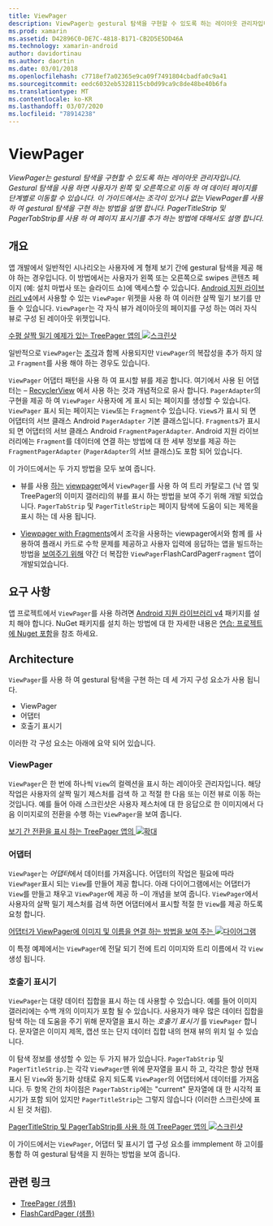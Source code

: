 ```yaml
---
title: ViewPager
description: ViewPager는 gestural 탐색을 구현할 수 있도록 하는 레이아웃 관리자입니다. Gestural 탐색을 사용 하면 사용자가 왼쪽 및 오른쪽으로 이동 하 여 데이터 페이지를 단계별로 이동할 수 있습니다. 이 가이드에서는 조각이 있거나 없는 ViewPager를 사용 하 여 gestural 탐색을 구현 하는 방법을 설명 합니다. PagerTitleStrip 및 PagerTabStrip를 사용 하 여 페이지 표시기를 추가 하는 방법에 대해서도 설명 합니다.
ms.prod: xamarin
ms.assetid: D42896C0-DE7C-4818-B171-CB2D5E5DD46A
ms.technology: xamarin-android
author: davidortinau
ms.author: daortin
ms.date: 03/01/2018
ms.openlocfilehash: c7718ef7a02365e9ca09f7491804cbadfa0c9a41
ms.sourcegitcommit: eedc6032eb5328115cb0d99ca9c8de48be40b6fa
ms.translationtype: MT
ms.contentlocale: ko-KR
ms.lasthandoff: 03/07/2020
ms.locfileid: "78914238"
---
```

# <a name="viewpager"></a>ViewPager

_ViewPager는 gestural 탐색을 구현할 수 있도록 하는 레이아웃 관리자입니다. Gestural 탐색을 사용 하면 사용자가 왼쪽 및 오른쪽으로 이동 하 여 데이터 페이지를 단계별로 이동할 수 있습니다. 이 가이드에서는 조각이 있거나 없는 ViewPager를 사용 하 여 gestural 탐색을 구현 하는 방법을 설명 합니다. PagerTitleStrip 및 PagerTabStrip를 사용 하 여 페이지 표시기를 추가 하는 방법에 대해서도 설명 합니다._

## <a name="overview"></a>개요

앱 개발에서 일반적인 시나리오는 사용자에 게 형제 보기 간에 gestural 탐색을 제공 해야 하는 경우입니다. 이 방법에서는 사용자가 왼쪽 또는 오른쪽으로 swipes 콘텐츠 페이지 (예: 설치 마법사 또는 슬라이드 쇼)에 액세스할 수 있습니다. [Android 지원 라이브러리 v4](https://www.nuget.org/packages/Xamarin.Android.Support.v4/)에서 사용할 수 있는 `ViewPager` 위젯을 사용 하 여 이러한 살짝 밀기 보기를 만들 수 있습니다. `ViewPager`는 각 자식 뷰가 레이아웃의 페이지를 구성 하는 여러 자식 뷰로 구성 된 레이아웃 위젯입니다. 

[수평 살짝 밀기 예제가 있는 TreePager 앱의 ![스크린샷](images/01-intro-sml.png)](images/01-intro.png#lightbox)

일반적으로 `ViewPager`는 [조각](~/android/platform/fragments/index.md)과 함께 사용되지만 `ViewPager`의 복잡성을 추가 하지 않고 `Fragment`를 사용 해야 하는 경우도 있습니다.

`ViewPager` 어댑터 패턴을 사용 하 여 표시할 뷰를 제공 합니다. 여기에서 사용 된 어댑터는 &ndash; [RecyclerView](~/android/user-interface/layouts/recycler-view/index.md) 에서 사용 하는 것과 개념적으로 유사 합니다. `PagerAdapter`의 구현을 제공 하 여 `ViewPager` 사용자에 게 표시 되는 페이지를 생성할 수 있습니다. `ViewPager` 표시 되는 페이지는 `View`또는 `Fragment`수 있습니다. `View`s가 표시 되 면 어댑터의 서브 클래스 Android `PagerAdapter` 기본 클래스입니다. `Fragment`s가 표시 되 면 어댑터의 서브 클래스 Android `FragmentPagerAdapter`. Android 지원 라이브러리에는 `Fragment`를 데이터에 연결 하는 방법에 대 한 세부 정보를 제공 하는 `FragmentPagerAdapter` (`PagerAdapter`의 서브 클래스)도 포함 되어 있습니다. 

이 가이드에서는 두 가지 방법을 모두 보여 줍니다. 

- 뷰를 사용 [하는](https://docs.microsoft.com/samples/xamarin/monodroid-samples/userinterface-treepager) [viewpager](~/android/user-interface/controls/view-pager/viewpager-and-views.md)에서 `ViewPager`를 사용 하 여 트리 카탈로그 (낙 엽 및 TreePager의 이미지 갤러리)의 뷰를 표시 하는 방법을 보여 주기 위해 개발 되었습니다. 
    `PagerTabStrip` 및 `PagerTitleStrip`는 페이지 탐색에 도움이 되는 제목을 표시 하는 데 사용 됩니다.

- [Viewpager with Fragments](~/android/user-interface/controls/view-pager/viewpager-and-fragments.md)에서 조각을 사용하는 viewpager에서와 함께 를 사용하여 플래시 카드로 수학 문제를 제공하고 사용자 입력에 응답하는 앱을 빌드하는 방법을 [ 보여주기 위해](https://docs.microsoft.com/samples/xamarin/monodroid-samples/userinterface-flashcardpager) 약간 더 복잡한 `ViewPager`FlashCardPager`Fragment` 앱이 개발되었습니다. 

## <a name="requirements"></a>요구 사항

앱 프로젝트에서 `ViewPager`를 사용 하려면 [Android 지원 라이브러리 v4](https://www.nuget.org/packages/Xamarin.Android.Support.v4/) 패키지를 설치 해야 합니다. NuGet 패키지를 설치 하는 방법에 대 한 자세한 내용은 [연습: 프로젝트에 Nuget 포함](https://docs.microsoft.com/visualstudio/mac/nuget-walkthrough)을 참조 하세요. 

## <a name="architecture"></a>Architecture

`ViewPager`를 사용 하 여 gestural 탐색을 구현 하는 데 세 가지 구성 요소가 사용 됩니다.

- ViewPager
- 어댑터
- 호출기 표시기

이러한 각 구성 요소는 아래에 요약 되어 있습니다.

### <a name="viewpager"></a>ViewPager

`ViewPager`은 한 번에 하나씩 `View`의 컬렉션을 표시 하는 레이아웃 관리자입니다. 해당 작업은 사용자의 살짝 밀기 제스처를 검색 하 고 적절 한 다음 또는 이전 뷰로 이동 하는 것입니다. 예를 들어 아래 스크린샷은 사용자 제스처에 대 한 응답으로 한 이미지에서 다음 이미지로의 전환을 수행 하는 `ViewPager`을 보여 줍니다. 

[보기 간 전환을 표시 하는 TreePager 앱의 ![확대](images/02-transition-sml.png)](images/02-transition.png#lightbox)

### <a name="adapter"></a>어댑터

`ViewPager`는 *어댑터*에서 데이터를 가져옵니다. 어댑터의 작업은 필요에 따라 `ViewPager`표시 되는 `View`를 만들어 제공 합니다. 아래 다이어그램에서는 어댑터가 `View`를 만들고 채우고 `ViewPager`에 제공 하 &ndash;이 개념을 보여 줍니다. `ViewPager`에서 사용자의 살짝 밀기 제스처를 검색 하면 어댑터에서 표시할 적절 한 `View`를 제공 하도록 요청 합니다. 

[어댑터가 ViewPager에 이미지 및 이름을 연결 하는 방법을 보여 주는 ![다이어그램](images/03-adapter-sml.png)](images/03-adapter.png#lightbox)

이 특정 예제에서는 `ViewPager`에 전달 되기 전에 트리 이미지와 트리 이름에서 각 `View` 생성 됩니다. 

### <a name="pager-indicator"></a>호출기 표시기

`ViewPager`는 대량 데이터 집합을 표시 하는 데 사용할 수 있습니다. 예를 들어 이미지 갤러리에는 수백 개의 이미지가 포함 될 수 있습니다. 사용자가 매우 많은 데이터 집합을 탐색 하는 데 도움을 주기 위해 문자열을 표시 하는 *호출기 표시기* 를 `ViewPager` 합니다. 문자열은 이미지 제목, 캡션 또는 단지 데이터 집합 내의 현재 뷰의 위치 일 수 있습니다. 

이 탐색 정보를 생성할 수 있는 두 가지 뷰가 있습니다. `PagerTabStrip` 및 `PagerTitleStrip.`는 각각 `ViewPager`맨 위에 문자열을 표시 하 고, 각각은 항상 현재 표시 된 `View`와 동기화 상태로 유지 되도록 `ViewPager`의 어댑터에서 데이터를 가져옵니다. 두 항목 간의 차이점은 `PagerTabStrip`에는 "current" 문자열에 대 한 시각적 표시기가 포함 되어 있지만 `PagerTitleStrip`는 그렇지 않습니다 (이러한 스크린샷에 표시 된 것 처럼). 

[PagerTitleStrip 및 PagerTabStrip를 사용 하 여 TreePager 앱의 ![스크린샷](images/04-comparison-sml.png)](images/04-comparison.png#lightbox)

이 가이드에서는 `ViewPager`, 어댑터 및 표시기 앱 구성 요소를 immplement 하 고이를 통합 하 여 gestural 탐색을 지 원하는 방법을 보여 줍니다. 

## <a name="related-links"></a>관련 링크

- [TreePager (샘플)](https://docs.microsoft.com/samples/xamarin/monodroid-samples/userinterface-treepager)
- [FlashCardPager (샘플)](https://docs.microsoft.com/samples/xamarin/monodroid-samples/userinterface-flashcardpager)
